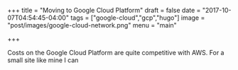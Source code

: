 +++
title = "Moving to Google Cloud Platform"
draft = false
date = "2017-10-07T04:54:45-04:00"
tags = ["google-cloud","gcp","hugo"]
image = "post/images/google-cloud-network.png"
menu = "main"

+++

Costs on the Google Cloud Platform are quite competitive with AWS.  For a small site like mine I can
